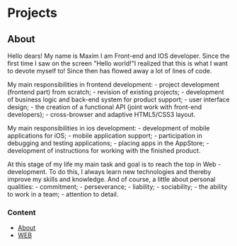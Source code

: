 # Projects

## About

  Hello dears! My name is Maxim I am Front-end and IOS developer. 
Since the first time I saw on the screen "Hello world!"I realized that this is what I want to devote myself to! 
Since then has flowed away a lot of lines of code.

  My main responsibilities in frontend development: 
    - project development (frontend part) from scratch;
    - revision of existing projects;
    - development of business logic and back-end system for product support;
    - user interface design;
    - the creation of a functional API (joint work with front-end developers);
    - cross-browser and adaptive HTML5/CSS3 layout.
  
  My main responsibilities in ios development:
    - development of mobile applications for iOS;
    - mobile application support;
    - participation in debugging and testing applications;
    - placing apps in the AppStore;
    - development of instructions for working with the finished product.
    

  Аt this stage of my life my main task and goal is to reach the top in Web - development. 
To do this, I always learn new technologies and thereby improve my skills and knowledge. And of course, a little about personal qualities:
    - commitment;
    - perseverance;
    - liability;
    - sociability;
    - the ability to work in a team;
    - attention to detail.


### Content
- [About](#about)
- [WEB](#web)

